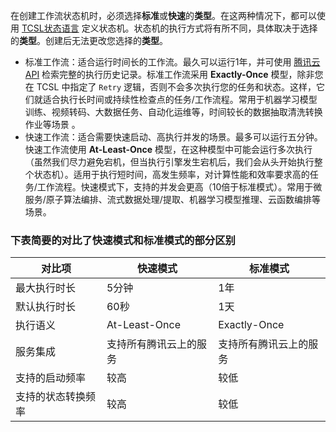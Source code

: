 ﻿在创建工作流状态机时，必须选择**标准**或**快速**的**类型**。在这两种情况下，都可以使用 [TCSL状态语言](https://cloud.tencent.com/document/product/1272/51544)  定义状态机。状态机的执行方式将有所不同，具体取决于选择的**类型**。创建后无法更改您选择的**类型**。

- 标准工作流：适合运行时间长的工作流。最久可以运行1年，并可使用 [腾讯云 API](https://cloud.tencent.com/document/product/1272/49725) 检索完整的执行历史记录。标准工作流采用 **Exactly-Once** 模型，除非您在 TCSL 中指定了 `Retry` 逻辑，否则不会多次执行您的任务和状态。这样，它们就适合执行长时间或持续性检查点的任务/工作流程。常用于机器学习模型训练、视频转码、大数据任务、自动化运维等，时间较长的数据抽取清洗转换作业等场景 。
- 快速工作流：适合需要快速启动、高执行并发的场景。最多可以运行五分钟。快速工作流使用 **At-Least-Once** 模型，在这种模型中可能会运行多次执行（虽然我们尽力避免宕机，但当执行引擎发生宕机后，我们会从头开始执行整个状态机）。适用于执行短时间，高发生频率，对计算性能和效率要求高的任务/工作流程。快速模式下，支持的并发会更高（10倍于标准模式）。常用于微服务/原子算法编排、流式数据处理/提取、机器学习模型推理、云函数编排等场景。 

### 下表简要的对比了快速模式和标准模式的部分区别

|            对比项        | 快速模式               | 标准模式               |
| ------------------ | ---------------------- | ---------------------- |
| 最大执行时长       | 5分钟                  | 1年                    |
| 默认执行时长       | 60秒                   | 1天                    |
| 执行语义           | At-Least-Once          | Exactly-Once           |
| 服务集成           | 支持所有腾讯云上的服务 | 支持所有腾讯云上的服务 |
| 支持的启动频率     | 较高                   | 较低                   |
| 支持的状态转换频率 | 较高                   | 较低                   |
